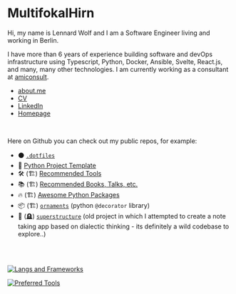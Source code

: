 # MultifokalHirn


Hi, my name is Lennard Wolf and I am a Software Engineer living and working in Berlin.

<!-- <img align="right" style="width: 200px" src="https://multifokalhirn.github.io/assets/images/author.jpeg" alt="author">  -->

I have more than 6 years of experience building software and devOps infrastructure using Typescript, Python, Docker, Ansible, Svelte, React.js, and many, many other technologies. I am currently working as a consultant at [amiconsult](https://amiconsult.de).


- [about.me](https://about.me/lennardwolf)
- [CV](https://multifokalhirn.github.io/resume)
- [LinkedIn](https://www.linkedin.com/in/lennardwolf/)
- [Homepage](https://multifokalhirn.github.io)

<br />

Here on Github you can check out my public repos, for example:
- ⚫ [`.dotfiles`](https://github.com/MultifokalHirn/.dotfiles)
- 🐍 [Python Project Template](https://github.com/MultifokalHirn/python_template_repo)
- 🛠️ (🏗️) [Recommended Tools](https://github.com/MultifokalHirn/tools)
- 📚 (🏗️) [Recommended Books, Talks, etc.](https://github.com/MultifokalHirn/resources)
- 🔥 (🏗️) [Awesome Python Packages](https://github.com/MultifokalHirn/awesome-python-packages)
- 📦 (🏗️) [`ornaments`](https://github.com/MultifokalHirn/ornaments) (python `@decorator` library)
- 🤯 (🪦) [`superstructure`](https://github.com/MultifokalHirn/superstructure) (old project in which I attempted to create a note taking app based on dialectic thinking - its definitely a wild codebase to explore..) 

<br />
<br />

[![Langs and Frameworks](https://skillicons.dev/icons?i=python,flask,js,react,nodejs,ruby,html,css,bash&perline=10)](https://skillicons.dev)

[![Preferred Tools](https://skillicons.dev/icons?i=linux,docker,ansible,git,githubactions,jenkins,latex&perline=10)](https://skillicons.dev)

<!-- 
[coming soon...]
- overview on tools I use
- overview on recommended readings
### Preferred Languages
[![Programming](https://skillicons.dev/icons?i=py,js&perline=6)](https://skillicons.dev)

### Preferred Tools
[![Preferred Tools](https://skillicons.dev/icons?i=vscode,git,githubactions,md,docker,ansible&perline=6)](https://skillicons.dev)

 -->

